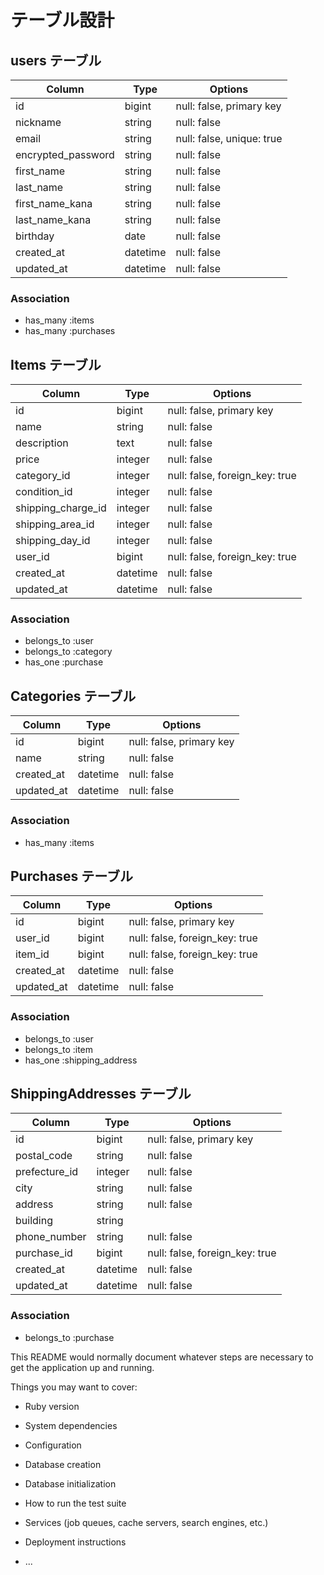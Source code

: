 # テーブル設計

## users テーブル

| Column             | Type     | Options                   |
| -----------------  | -------- | ------------------------- |
| id                 | bigint   | null: false, primary key  |
| nickname           | string   | null: false               |
| email              | string   | null: false, unique: true |
| encrypted_password | string   | null: false               |
| first_name         | string   | null: false               |
| last_name          | string   | null: false               |
| first_name_kana    | string   | null: false               |
| last_name_kana     | string   | null: false               |
| birthday           | date     | null: false               |
| created_at         | datetime | null: false               |
| updated_at         | datetime | null: false               |

### Association

- has_many :items
- has_many :purchases

## Items テーブル

| Column             | Type     | Options                        |
| ------------------ | -------- | ------------------------------ |
| id                 | bigint   | null: false, primary key       |
| name               | string   | null: false                    |
| description        | text     | null: false                    |
| price              | integer  | null: false                    |
| category_id        | integer  | null: false, foreign_key: true |
| condition_id       | integer  | null: false                    |
| shipping_charge_id | integer  | null: false                    |
| shipping_area_id   | integer  | null: false                    |
| shipping_day_id    | integer  | null: false                    | 
| user_id            | bigint   | null: false, foreign_key: true |
| created_at         | datetime | null: false                    |
| updated_at         | datetime | null: false                    |

### Association

- belongs_to :user
- belongs_to :category
- has_one :purchase

## Categories テーブル

| Column             | Type     | Options                  |
| ------------------ | -------- | ------------------------ |
| id                 | bigint   | null: false, primary key |
| name               | string   | null: false              |
| created_at         | datetime | null: false              |
| updated_at         | datetime | null: false              |

### Association

- has_many :items

## Purchases テーブル

| Column             | Type     | Options                        |
| ------------------ | -------- | ------------------------------ |
| id                 | bigint   | null: false, primary key       |
| user_id            | bigint   | null: false, foreign_key: true |
| item_id            | bigint   | null: false, foreign_key: true |
| created_at         | datetime | null: false                    |
| updated_at         | datetime | null: false                    |

### Association

- belongs_to :user
- belongs_to :item
- has_one :shipping_address

## ShippingAddresses テーブル

  | Column           | Type     | Options                        |
  | ---------------- | -------- | ------------------------------ |
  | id               | bigint   | null: false, primary key       |
  | postal_code      | string   | null: false                    |
  | prefecture_id    | integer  | null: false                    |
  | city             | string   | null: false                    |
  | address          | string   | null: false                    | 
  | building         | string   |                                |
  | phone_number     | string   | null: false                    |
  | purchase_id      | bigint   | null: false, foreign_key: true |
  | created_at       | datetime | null: false                    |
  | updated_at       | datetime | null: false                    |

### Association

- belongs_to :purchase


This README would normally document whatever steps are necessary to get the
application up and running.

Things you may want to cover:

* Ruby version

* System dependencies

* Configuration

* Database creation

* Database initialization

* How to run the test suite

* Services (job queues, cache servers, search engines, etc.)

* Deployment instructions

* ...
